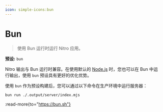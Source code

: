 ```yaml
---
icon: simple-icons:bun
---
```


# Bun

> 使用 Bun 运行时运行 Nitro 应用。

**预设:** `bun`

Nitro 输出与 Bun 运行时兼容。在使用默认的 [Node.js](/deploy/runtimes/node) 时，您也可以在 Bun 中运行输出，使用 `bun` 预设具有更好的优化优势。

使用 `bun` 作为预设构建后，您可以通过以下命令在生产环境中运行服务器：

```bash
bun run ./.output/server/index.mjs
```

:read-more{to="https://bun.sh"}
